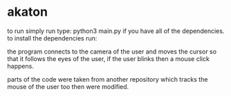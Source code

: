 # akaton
to run simply run type: python3 main.py if you have all of the dependencies.
to install the dependencies run:

the program connects to the camera of the user and moves the cursor so that it follows the eyes of the user, if the user blinks then a mouse click happens.

parts of the code were taken from another repository which tracks the mouse of the user too then were modified.
